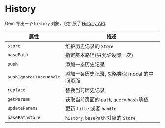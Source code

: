 # History

Gem 导出一个 `history` 对象，它扩展了 [History API](https://developer.mozilla.org/en-US/docs/Web/API/History).

| 属性                    | 描述                                        |
| ----------------------- | ------------------------------------------- |
| `store`                 | 维护历史记录的 `Store`                      |
| `basePath`              | 指定基本路径(只允许设置一次)                |
| `push`                  | 添加一条历史记录                            |
| `pushIgnoreCloseHandle` | 添加一条历史记录, 忽略类似 modal 的中间页面 |
| `replace`               | 替换当前历史记录                            |
| `getParams`             | 获取当前页面的 `path`, `query`,`hash` 等值  |
| `updateParams`          | 更新 `title` 或者 `handle`                  |
| `basePathStore`         | `history.basePath` 对应的 `Store`           |
